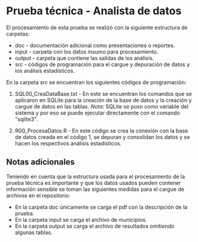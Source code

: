 # Prueba técnica - Analista de datos
El procesamiento de esta prueba se realizó con la siguiente estructura de carpetas:

* doc - documentación adicional como presentaciones o reportes.
* input - carpeta con los datos insumo para procesamiento.
* output - carpeta que contiene las salidas de los análisis.
* src - códigos de programación para el cargue y depuración de datos y los análisis estadísticos.

En la carpeta src se encuentran los siguientes códigos de programación:

1. SQL00_CreaDataBase.txt - En este se encuentran los comandos que se aplicaron en SQLite para la creación de la base de datos y la creación y cargue de datos en las tablas.
*Nota:* SQLite se puso como variable del sistema y por eso se puede ejecutar directamente con el comando "sqlite3".
  
2. R00_ProcesaDatos.R - En este código se crea la conexión con la base de datos creada en el código 1, se depuran y consolidan los datos y se hacen los respectivos análisis estadísticos.

## Notas adicionales
Teniendo en cuenta que la estructura usada para el procesamiento de la prueba técnica es importante y que los datos usados pueden contener información sensible se toman las siguientes medidas para el cargue de archivos en el repositorio:
* En la carpeta doc únicamente se carga el pdf con la descripción de la prueba.
* En la carpeta input se carga el archivo de municipios.
* En la carpeta output se carga el archivo de resultados omitiendo algunas tablas.
